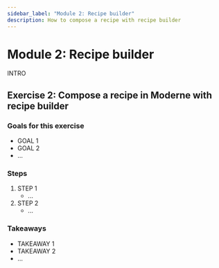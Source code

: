 ```yaml
---
sidebar_label: "Module 2: Recipe builder"
description: How to compose a recipe with recipe builder
---
```


# Module 2: Recipe builder

INTRO

## Exercise 2: Compose a recipe in Moderne with recipe builder

### Goals for this exercise

* GOAL 1
* GOAL 2
* ...

### Steps

1. STEP 1
   * ...
2. STEP 2
   * ...

### Takeaways

* TAKEAWAY 1
* TAKEAWAY 2
* ...